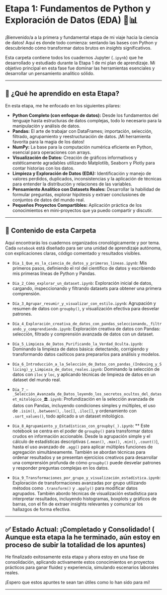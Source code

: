 #  Etapa 1: Fundamentos de Python y Exploración de Datos (EDA) 🐍📊

¡Bienvenido/a a la primera y fundamental etapa de mi viaje hacia la ciencia de datos! Aquí es donde todo comienza: sentando las bases con Python y descubriendo cómo transformar datos brutos en *insights* significativos.

Esta carpeta contiene todos los cuadernos Jupyter (`.ipynb`) que he desarrollado y estudiado durante la Etapa 1 de mi plan de aprendizaje. Mi objetivo principal en esta fase fue dominar las herramientas esenciales y desarrollar un pensamiento analítico sólido.

---

## 🎯 ¿Qué he aprendido en esta Etapa?

En esta etapa, me he enfocado en los siguientes pilares:

* **Python Completo (con enfoque de datos):** Desde los fundamentos del lenguaje hasta estructuras de datos complejas, todo lo necesario para la manipulación y análisis de datos.
* **Pandas:** El arte de trabajar con DataFrames; importación, selección, filtrado, agrupamiento y reestructuración de datos. ¡Mi herramienta favorita para la magia de los datos!
* **NumPy:** La base para la computación numérica eficiente en Python, esencial para operaciones con arrays.
* **Visualización de Datos:** Creación de gráficos informativos y estéticamente agradables utilizando Matplotlib, Seaborn y Plotly para contar historias con los datos.
* **Limpieza y Exploración de Datos (EDA):** Identificación y manejo de valores perdidos, duplicados, inconsistencias y la aplicación de técnicas para entender la distribución y relaciones de las variables.
* **Pensamiento Analítico con Datasets Reales:** Desarrollar la habilidad de formular preguntas, explorar hipótesis y extraer conclusiones de conjuntos de datos del mundo real.
* **Pequeños Proyectos Compartibles:** Aplicación práctica de los conocimientos en mini-proyectos que ya puedo compartir y discutir.

---

## 📂 Contenido de esta Carpeta

Aquí encontrarás los cuadernos organizados cronológicamente y por tema. Cada `notebook` está diseñado para ser una unidad de aprendizaje autónoma, con explicaciones claras, código comentado y resultados visibles.

* `Dia_1_Que_es_la_ciencia_de_datos_y_primeras_lineas.ipynb`: Mis primeros pasos, definiendo el rol del científico de datos y escribiendo mis primeras líneas de Python y Pandas.
  
* `Dia_2_Cómo_explorar_un_dataset.ipynb`: Exploración inicial de datos, cargando, inspeccionando y filtrando datasets para obtener una primera comprensión.
  
* `Día_3_Agrupar_resumir_y_visualizar_con_estilo.ipynb`: Agrupación y resumen de datos con `groupby()`, y visualización efectiva para desvelar patrones.
  
* `Día_4_Exploración_creativa_de_datos_con_pandas_seleccionando,_filtrando_y_comprendiendo.ipynb`: Exploración creativa de datos con Pandas: selección, filtrado y comprensión avanzada de datos con un dataset.
  
* `Día_5_Limpieza_de_Datos_Purificando_la_Verdad_Oculta.ipynb`: Dominando la limpieza de datos básica: detectando, corrigiendo y transformando datos caóticos para prepararlos para análisis y modelos.
  
* `Día_6_Introducción_a_la_Selección_de_Datos_con_pandas_(Indexing_y_Slicing)_y_Limpieza_de_datos_reales.ipynb`: Dominando la selección de datos con `iloc` y `loc`, y aplicando técnicas de limpieza de datos en un dataset del mundo real.
  
* `Día_7_–_Selección_Avanzada_de_Datos_leyendo_los_secretos_ocultos_del_dataset_mitológico_🏛.ipynb`: Profundización en la selección avanzada de datos con Pandas, incluyendo condiciones simples y múltiples, el uso de `.isin()`, `.between()`, `.loc[]`, `.iloc[]`, y ordenamiento con `.sort_values()`, todo aplicado a un dataset mitológico.
  
* `Dia_8_Agrupamiento_y_Estadísticas_con_groupby(_).ipynb`: ** Este notebook se centra en el poder de `groupby()` para transformar datos crudos en información accionable. Desde la agrupación simple y el cálculo de estadísticas descriptivas (`.mean()`, `.max()`, `.min()`, `.count()`), hasta el uso avanzado de `.agg()` para aplicar múltiples funciones de agregación simultáneamente. También se abordan técnicas para ordenar resultados y se presentan ejercicios creativos para desarrollar una comprensión profunda de cómo `groupby()` puede desvelar patrones y responder preguntas complejas en los datos.
  
* `Dia_9_Transformaciones_por_grupo_y_visualización_estadística.ipynb`: Exploración de transformaciones avanzadas por grupo utilizando métodos como `.transform()` y `.apply()` para modificar datos agrupados. También abordo técnicas de visualización estadística para interpretar resultados, incluyendo histogramas, boxplots y gráficos de barras, con el fin de extraer insights relevantes y comunicar los hallazgos de forma efectiva.
---

## ✅ Estado Actual: ¡Completado y Consolidado! ( Aunque esta etapa la he terminado, aún estoy en proceso de subir la totalidad de los apuntes)

He finalizado exitosamente esta etapa y ahora estoy en una fase de consolidación, aplicando activamente estos conocimientos en proyectos prácticos para ganar fluidez y experiencia, simulando escenarios laborales reales.

¡Espero que estos apuntes te sean tan útiles como lo han sido para mí!

---
